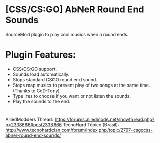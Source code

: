 
# [CSS/CS:GO] AbNeR Round End Sounds
SourceMod plugin to play cool musics when a round ends.

# Plugin Features:
- CSS/CS:GO support.
- Sounds load automatically.
- Stops standard CSGO round end sound.
- Stops map musics to prevent play of two songs at the same time. (Thanks to GoD-Tony).
- Type !res to choose if you want or not listen the sounds.
- Play the sounds to the end.

#
AlliedModders Thread: https://forums.alliedmods.net/showthread.php?p=2338666#post2338666
TecnoHard Tópico (Brasil): http://www.tecnohardclan.com/forum/index.php/topic/2797-csgocss-abner-round-end-sounds/
	
